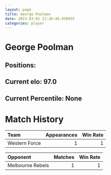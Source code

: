 ```yaml
---  
layout: page  
title: George Poolman  
date: 2023-03-02 11:20:48.930935  
categories: player  
---
```

# George Poolman

## Positions: 

## Current elo: 97.0

## Current Percentile: None

# Match History


| Team          |   Appearances |   Win Rate |
|:--------------|--------------:|-----------:|
| Western Force |             1 |          1 |

| Opponent         |   Matches |   Win Rate |
|:-----------------|----------:|-----------:|
| Melbourne Rebels |         1 |          1 |